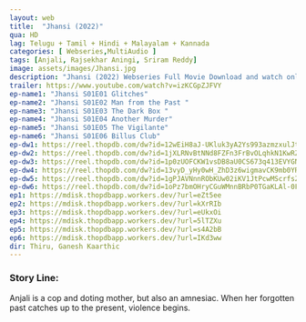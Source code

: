 ```yaml
---
layout: web
title:  "Jhansi (2022)"
qua: HD
lag: Telugu + Tamil + Hindi + Malayalam + Kannada
categories: [ Webseries,MultiAudio ]
tags: [Anjali, Rajsekhar Aningi, Sriram Reddy]
image: assets/images/Jhansi.jpg
description: "Jhansi (2022) Webseries Full Movie Download and watch online 720p low file size 500 mb."
trailer: https://www.youtube.com/watch?v=izKCGpZJFVY
ep-name1: "Jhansi S01E01 Glitches"
ep-name2: "Jhansi S01E02 Man from the Past "
ep-name3: "Jhansi S01E03 The Dark Box "
ep-name4: "Jhansi S01E04 Another Murder"
ep-name5: "Jhansi S01E05 The Vigilante"
ep-name6: "Jhansi S01E06 Billus Club"
ep-dw1: https://reel.thopdb.com/dw?id=12wEiH8aJ-UKluk3yA2Ys993azmzxulJt
ep-dw2: https://reel.thopdb.com/dw?id=1jXLRNvBtNNd8FZFn3FrBvOLqhkN1KwRZ
ep-dw3: https://reel.thopdb.com/dw?id=1p0zUOFCKW1vsDB8aU0CS673q413EVYGN
ep-dw4: https://reel.thopdb.com/dw?id=13vyD_yHy0wH_ZhD3z6wigmavCK9mb0YR
ep-dw5: https://reel.thopdb.com/dw?id=1gPJAVNnnRObKUw02iKV1JtPcwMScrfsZ
ep-dw6: https://reel.thopdb.com/dw?id=1oPz7bmOHryCGuWMnnBRbP0TGaKLAl-0F
ep1: https://mdisk.thopdbapp.workers.dev/?url=eZt5ee
ep2: https://mdisk.thopdbapp.workers.dev/?url=kXrRIb
ep3: https://mdisk.thopdbapp.workers.dev/?url=eUkxOi
ep4: https://mdisk.thopdbapp.workers.dev/?url=5lTZXu
ep5: https://mdisk.thopdbapp.workers.dev/?url=s4A2bB
ep6: https://mdisk.thopdbapp.workers.dev/?url=IKd3ww
dir: Thiru, Ganesh Kaarthic
---
```


### Story Line:
Anjali is a cop and doting mother, but also an amnesiac. When her forgotten past catches up to the present, violence begins.